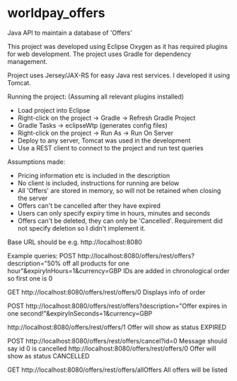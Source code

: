 # worldpay_offers
Java API to maintain a database of 'Offers'

This project was developed using Eclipse Oxygen as it has required plugins for web development. The project uses Gradle for dependency management.

Project uses Jersey/JAX-RS for easy Java rest services. I developed it using Tomcat.

Running the project:
(Assuming all relevant plugins installed)
  - Load project into Eclipse
  - Right-click on the project -> Gradle -> Refresh Gradle Project
  - Gradle Tasks -> eclipseWtp (generates config files)
  - Right-click on the project -> Run As -> Run On Server
  - Deploy to any server, Tomcat was used in the development
  - Use a REST client to connect to the project and run test queries

Assumptions made:
 - Pricing information etc is included in the description
 - No client is included, instructions for running are below
 - All 'Offers' are stored in memory, so will not be retained when closing the server
 - Offers can't be cancelled after they have expired
 - Users can only specify expiry time in hours, minutes and seconds
 - Offers can't be deleted, they can only be 'Cancelled'. Requirement did not specify deletion so I didn't implement it.

Base URL should be e.g.
http://localhost:8080

Example queries:
POST
http://localhost:8080/offers/rest/offers?description="50% off all products for one hour"&expiryInHours=1&currency=GBP
IDs are added in chronological order so first one is 0

GET
http://localhost:8080/offers/rest/offers/0
Displays info of order

POST
http://localhost:8080/offers/rest/offers?description="Offer expires in one second!"&expiryInSeconds=1&currency=GBP

http://localhost:8080/offers/rest/offers/1
Offer will show as status EXPIRED

POST
http://localhost:8080/offers/rest/offers/cancel?id=0
Message should say id 0 is cancelled
http://localhost:8080/offers/rest/offers/0
Offer will show as status CANCELLED

GET
http://localhost:8080/offers/rest/offers/allOffers
All offers will be listed
